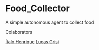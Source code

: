 # Food_Collector
A simple autonomous agent to collect food

Colaborators 

[Ítalo Henrique](https://github.com/italoh623)
[Lucas Grisi](https://github.com/lucasgrisiq)
